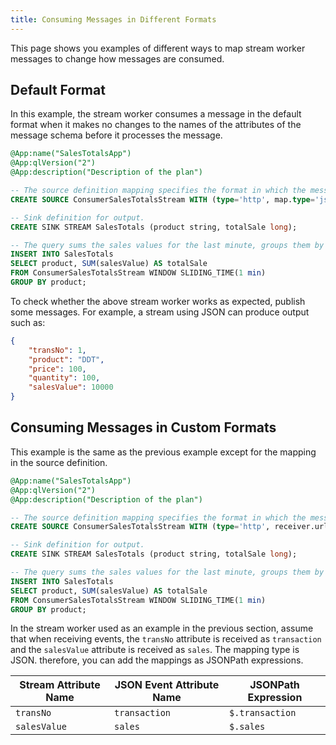 ```yaml
---
title: Consuming Messages in Different Formats
---
```


This page shows you examples of different ways to map stream worker messages to change how messages are consumed.

## Default Format

In this example, the stream worker consumes a message in the default format when it makes no changes to the names of the attributes of the message schema before it processes the message.

```sql
@App:name("SalesTotalsApp")
@App:qlVersion("2")
@App:description("Description of the plan")

-- The source definition mapping specifies the format in which the messages are received.
CREATE SOURCE ConsumerSalesTotalsStream WITH (type='http', map.type='json', map.attributes.transNo = '$.transaction', map.attributes.product = 'product', map.attributes.quantity = 'quantity', map.attributes.salesValue = '$.salesValue', map.attributes.price = 'price') (transNo int, product string, price int, quantity int, salesValue long);

-- Sink definition for output.
CREATE SINK STREAM SalesTotals (product string, totalSale long);

-- The query sums the sales values for the last minute, groups them by product, and sends them to the sink stream.
INSERT INTO SalesTotals
SELECT product, SUM(salesValue) AS totalSale
FROM ConsumerSalesTotalsStream WINDOW SLIDING_TIME(1 min)
GROUP BY product;
```

To check whether the above stream worker works as expected, publish some messages. For example, a stream using JSON can produce output such as:

```json
{
    "transNo": 1,
    "product": "DDT",
    "price": 100,
    "quantity": 100,
    "salesValue": 10000
}
```

## Consuming Messages in Custom Formats

This example is the same as the previous example except for the mapping in the source definition.

```sql
@App:name("SalesTotalsApp")
@App:qlVersion("2")
@App:description("Description of the plan")

-- The source definition mapping specifies the format in which the messages are received.
CREATE SOURCE ConsumerSalesTotalsStream WITH (type='http', receiver.url='http://localhost:5005/SalesTotalsEP', map.type='json', @attributes(transNo = '$.transaction', salesValue = '$.sales')) (transNo int, product string, price int, quantity int, salesValue long);

-- Sink definition for output.
CREATE SINK STREAM SalesTotals (product string, totalSale long);

-- The query sums the sales values for the last minute, groups them by product, and sends them to the sink stream.
INSERT INTO SalesTotals
SELECT product, SUM(salesValue) AS totalSale
FROM ConsumerSalesTotalsStream WINDOW SLIDING_TIME(1 min)
GROUP BY product;
```

In the stream worker used as an example in the previous section, assume that when receiving events, the `transNo` attribute is received as `transaction` and the `salesValue` attribute is received as `sales`.  The mapping type is JSON. therefore, you can add the mappings as JSONPath expressions.

| **Stream Attribute Name** | **JSON Event Attribute Name** | **JSONPath Expression** |
|---------------------------|-------------------------------|-------------------------|
| `transNo`                 | `transaction`                 | `$.transaction`         |
| `salesValue`              | `sales`                       | `$.sales`               |
